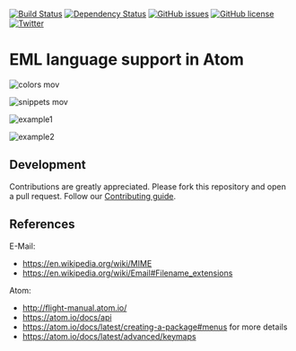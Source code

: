 [![Build Status](https://travis-ci.org/mariozaizar/language-eml.svg?branch=master)](https://travis-ci.org/mariozaizar/language-eml)
[![Dependency Status](https://david-dm.org/mariozaizar/language-eml.svg)](https://david-dm.org/mariozaizar/language-eml)
[![GitHub issues](https://img.shields.io/github/issues/mariozaizar/language-eml.svg)](https://github.com/mariozaizar/language-eml/issues)
[![GitHub license](https://img.shields.io/badge/license-MIT-blue.svg)](https://raw.githubusercontent.com/mariozaizar/language-eml/master/LICENSE.md)
[![Twitter](https://img.shields.io/twitter/url/https/github.com/mariozaizar/language-eml.svg?style=social)](https://twitter.com/intent/tweet?text=Wow:&url=%5Bobject%20Object%5D)

# EML language support in Atom

![colors mov](https://cloud.githubusercontent.com/assets/164819/22721738/5671f924-ed67-11e6-905f-979b6aba872e.gif)

![snippets mov](https://cloud.githubusercontent.com/assets/164819/22721643/de7bbb94-ed66-11e6-94a3-d96e43d846c3.gif)

![example1](https://cloud.githubusercontent.com/assets/164819/23041129/ae84d400-f448-11e6-9cc7-12595aaf5cd9.gif)

![example2](https://cloud.githubusercontent.com/assets/164819/23041135/b66dbe48-f448-11e6-9ca0-a02e5f4792c6.gif)

## Development

Contributions are greatly appreciated. Please fork this repository and open a pull request. Follow our [Contributing guide](.github/CONTRIBUTING.md).

## References

E-Mail:
- https://en.wikipedia.org/wiki/MIME
- https://en.wikipedia.org/wiki/Email#Filename_extensions

Atom:
- http://flight-manual.atom.io/
- https://atom.io/docs/api
- https://atom.io/docs/latest/creating-a-package#menus for more details
- https://atom.io/docs/latest/advanced/keymaps
